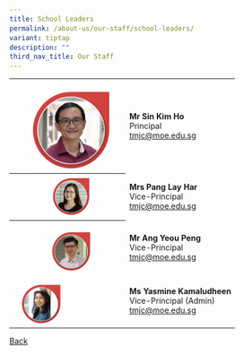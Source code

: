```yaml
---
title: School Leaders
permalink: /about-us/our-staff/school-leaders/
variant: tiptap
description: ""
third_nav_title: Our Staff
---
```

<table><tbody><tr><th rowspan="1" colspan="1"><p></p></th><th rowspan="1" colspan="1"><p></p><div class="isomer-image-wrapper"><img style="width: 80%;" height="auto" width="100%" alt="" src="/images/Staff Photos/2024   SL/1_TMJC_Staff___SL_Mr_Sin.jpg"></div></th><td rowspan="1" colspan="1"><p><strong>Mr Sin Kim Ho</strong><br>Principal<br><a href="mailto:tmjc@moe.edu.sg" rel="noopener noreferrer nofollow" target="_blank">tmjc@moe.edu.sg</a></p></td></tr><tr><th rowspan="1" colspan="1"><p></p></th><th rowspan="1" colspan="1"><div class="isomer-image-wrapper"><img style="width: 40%;" height="auto" width="100%" alt="" src="/images/Staff Photos/2024   SL/1_TMJC_Staff___SL_Mrs_Pang.jpg"></div></th><td rowspan="1" colspan="1"><p><strong>Mrs Pang Lay Har</strong><br>Vice-Principal<br><a href="mailto:tmjc@moe.edu.sg" rel="noopener noreferrer nofollow" target="_blank">tmjc@moe.edu.sg</a></p></td></tr><tr><th rowspan="1" colspan="1"><p></p></th><th rowspan="1" colspan="1"><p></p><div class="isomer-image-wrapper"><img style="width: 40%;" height="auto" width="100%" alt="" src="/images/Staff Photos/2024   SL/1_TMJC_Staff___SL_Mr_Ang.jpg"></div></th><td rowspan="1" colspan="1"><p><strong>Mr Ang Yeou Peng</strong><br>Vice-Principal<br><a href="mailto:tmjc@moe.edu.sg" rel="noopener noreferrer nofollow" target="_blank">tmjc@moe.edu.sg</a></p></td></tr><tr><td rowspan="1" colspan="1"><p></p></td><td rowspan="1" colspan="1"><p></p><div class="isomer-image-wrapper"><img style="width: 40%;" height="auto" width="100%" alt="" src="/images/Staff Photos/2024   SL/1_TMJC_Staff___SL_Ms_Yasmine.jpg"></div></td><td rowspan="1" colspan="1"><p><strong>Ms Yasmine Kamaludheen</strong><br>Vice-Principal (Admin)<br><a href="mailto:yasmine_kamaludheen@schools.gov.sg" rel="noopener noreferrer nofollow" target="_blank">tmjc@moe.edu.sg</a></p></td></tr></tbody></table><p><a href="https://www.tmjc.moe.edu.sg/about-us/Our-Staff/" rel="noopener noreferrer nofollow" target="_blank">Back</a></p><p></p>